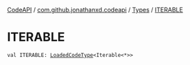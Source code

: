 [CodeAPI](../../index.md) / [com.github.jonathanxd.codeapi](../index.md) / [Types](index.md) / [ITERABLE](.)

# ITERABLE

`val ITERABLE: `[`LoadedCodeType`](../../com.github.jonathanxd.codeapi.type/-loaded-code-type/index.md)`<Iterable<*>>`